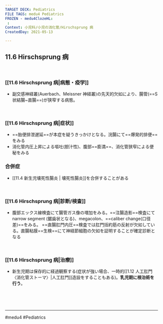 ```yaml
---
TARGET DECK: Pediatrics
FILE TAGS: medu4 Pediatrics
FROZEN - medu4ClozeHL:
 : 
Context: 小児科/小児の消化管/Hirschsprung 病
CreatedDay: 2021-05-13

---
```


## 11.6 Hirschsprung 病

<br>

### [[11.6 Hirschsprung 病|病態・疫学]]
* 副交感神経叢(Auerbach、Meissner 神経叢)の先天的欠如により、腸管(==S 状結腸~直腸==)が狭窄する病態。
<!--ID: 1620898238792-->


<br>

### [[11.6 Hirschsprung 病|症状]]
* ==胎便排泄遅延==が本症を疑うきっかけとなる。浣腸にて==爆発的排便==をみる
* 消化管内圧上昇による嘔吐(胆汁性)、腹部==膨満==、消化管狭窄による便秘をみる
### 合併症
* [[11.4 新生児壊死性腸炎 | 壊死性腸炎]]を合併することがある
<!--ID: 1620898238797-->


<br>

### [[11.6 Hirschsprung 病|診断/検査]]
* 腹部エックス線検査にて腸管ガス像の増加をみる。==注腸造影==検査にて narrow segment (鋸歯状となる)、megacolon、==caliber change(口径差)==をみる。 ==直腸肛門内圧==検査では肛門括約筋の反射が欠如している。直腸粘膜==生検==にて神経節細胞の欠如を証明することが確定診断となる
<!--ID: 1620898238802-->


<br>

### [[11.6 Hirschsprung 病|治療]]
* 新生児期は保存的に経過観察する(症状が強い場合、一時的[[1.12 人工肛門〈消化管ストーマ〉|人工肛門]]造設をすることもある)。**乳児期に根治術を行う**。

<br><br><br>

---
#medu4 #Pediatrics
